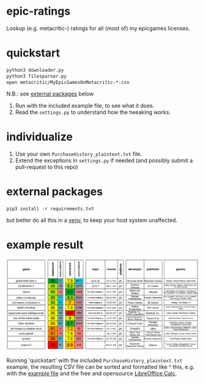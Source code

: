 # epic-ratings
Lookup (e.g. metacritic-) ratings for all (most of) my epicgames licenses. 

# quickstart

    python3 downloader.py
    python3 filesparser.py
    open metacritic/MyEpicGamesOnMetacritic-*.csv

N.B.: see [external packages](#external-packages) below

1. Run with the included example file, to see what it does.
1. Read the `settings.py` to understand how the tweaking works.

# individualize
1. Use your own `PurchaseHistory_plaintext.txt` file.
1. Extend the exceptions in `settings.py` if needed (and possibly submit a pull-request to this repo)

# external packages

    pip3 install -r requirements.txt

but better do all this in a [venv](https://packaging.python.org/en/latest/guides/installing-using-pip-and-virtual-environments/#installing-virtualenv), to keep your host system unaffected.

# example result

![output/metacritic-example-table.png](output/metacritic-example-table.png)

Running 'quickstart' with the included `PurchaseHistory_plaintext.txt` example, the resulting CSV file can be sorted and formatted like ^ this, e.g. with the [example file](output/MyEpicGamesOnMetacritic.ods) and the free and opensource [LibreOffice Calc](https://www.libreoffice.org/discover/calc/). 
